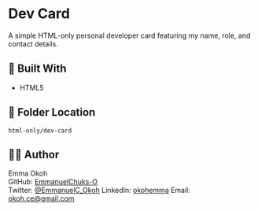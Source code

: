 # Dev Card

A simple HTML-only personal developer card featuring my name, role, and contact details.

## 🔧 Built With
- HTML5

## 📂 Folder Location
`html-only/dev-card`

## 🧑‍💻 Author
Emma Okoh  
GitHub: [EmmanuelChuks-O](https://github.com/EmmanuelChuks-O)  
Twitter: [@EmmanuelC_Okoh](https://x.com/EmmanuelC_Okoh)
LinkedIn: [okohemma](https://www.linkedin.com/in/okohemma/)
Email: okoh.ce@gmail.com 